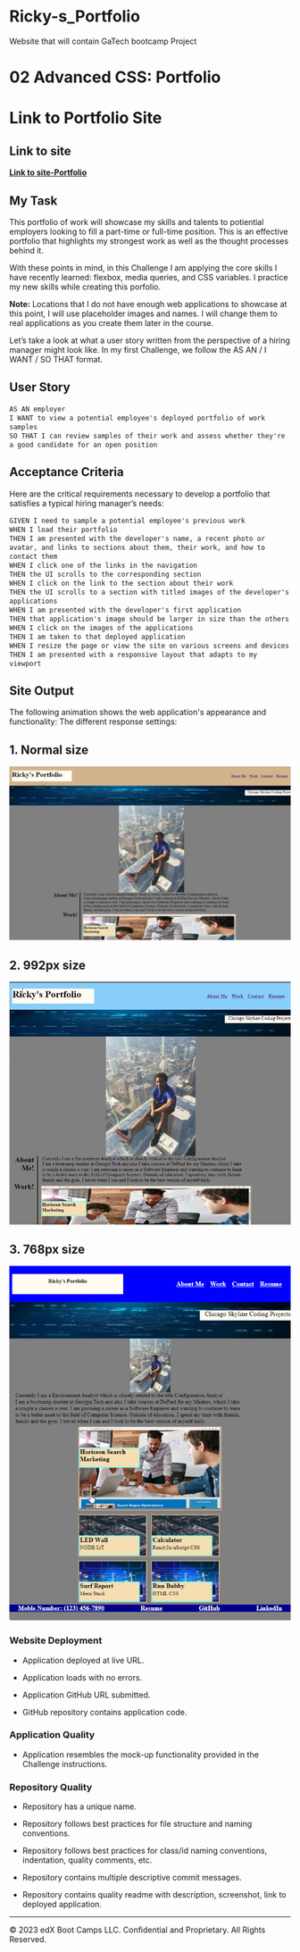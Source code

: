 # Ricky-s_Portfolio
Website that will contain GaTech bootcamp Project
# 02 Advanced CSS: Portfolio

# Link to Portfolio Site
## Link to site 
**[Link to site-Portfolio](https://rtolefree1.github.io/Ricky-s_Portfolio/)**

## My Task

This portfolio of work will showcase my skills and talents to potiential employers looking to fill a part-time or full-time position. This is an effective portfolio that highlights my strongest work as well as the thought processes behind it. 

With these points in mind, in this Challenge I am applying the core skills I have recently learned: flexbox, media queries, and CSS variables. I  practice my new skills while creating this porfolio. 

**Note:** Locations that I do not have enough web applications to showcase at this point, I will use placeholder images and names. I will change them to real applications as you create them later in the course.

Let’s take a look at what a user story written from the perspective of a hiring manager might look like. In my first Challenge, we follow the AS AN / I WANT / SO THAT format. 


## User Story

```
AS AN employer
I WANT to view a potential employee's deployed portfolio of work samples
SO THAT I can review samples of their work and assess whether they're a good candidate for an open position
```


## Acceptance Criteria

Here are the critical requirements necessary to develop a portfolio that satisfies a typical hiring manager’s needs:

```
GIVEN I need to sample a potential employee's previous work
WHEN I load their portfolio
THEN I am presented with the developer's name, a recent photo or avatar, and links to sections about them, their work, and how to contact them
WHEN I click one of the links in the navigation
THEN the UI scrolls to the corresponding section
WHEN I click on the link to the section about their work
THEN the UI scrolls to a section with titled images of the developer's applications
WHEN I am presented with the developer's first application
THEN that application's image should be larger in size than the others
WHEN I click on the images of the applications
THEN I am taken to that deployed application
WHEN I resize the page or view the site on various screens and devices
THEN I am presented with a responsive layout that adapts to my viewport
```


## Site Output

The following animation shows the web application's appearance and functionality:
The different response settings:
## 1. Normal size
![portfolio demo](./Assets/portfolioPicture1_v2.jpg)

## 2. 992px size
![portfolio demo](./Assets/portfolioPicture2_v2.jpg)

## 3. 768px size
![portfolio demo](./Assets/portfolioPicture3_v3.jpg)

 
### Website Deployment

* Application deployed at live URL.

* Application loads with no errors.

* Application GitHub URL submitted.

* GitHub repository contains application code.

### Application Quality

* Application resembles the mock-up functionality provided in the Challenge instructions.

### Repository Quality

* Repository has a unique name.

* Repository follows best practices for file structure and naming conventions.

* Repository follows best practices for class/id naming conventions, indentation, quality comments, etc.

* Repository contains multiple descriptive commit messages.

* Repository contains quality readme with description, screenshot, link to deployed application.

- - -
© 2023 edX Boot Camps LLC. Confidential and Proprietary. All Rights Reserved.
